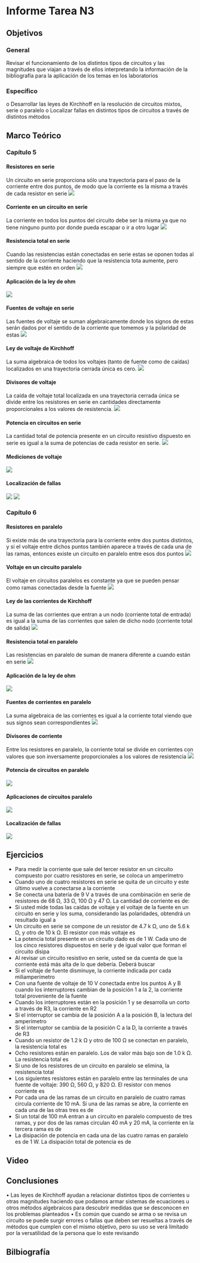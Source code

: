 # Informe Tarea N3
## Objetivos
### General
Revisar el funcionamiento de los distintos tipos de circuitos y las magnitudes que viajan a través de ellos interpretando la información de la bibliografía para la aplicación de los temas en los laboratorios 
### Específico
o Desarrollar las leyes de Kirchhoff en la resolución de circuitos mixtos, serie o paralelo
o	Localizar fallas en distintos tipos de circuitos a través de distintos métodos 
## Marco Teórico
### Capítulo 5
#### Resistores en serie
Un circuito en serie proporciona sólo una trayectoria para el paso de la corriente entre dos puntos, de modo que la corriente es la misma a través de cada resistor en serie
![](https://github.com/Tom-Vily/Imagenes/blob/main/img%203/5-1.PNG)
#### Corriente en un circuito en serie
La corriente en todos los puntos del circuito debe ser la misma ya que no tiene ninguno punto por donde pueda escapar o ir a otro lugar
![](https://github.com/Tom-Vily/Imagenes/blob/main/img%203/5-2.PNG)
#### Resistencia total en serie
Cuando las resistencias están conectadas en serie estas se oponen todas al sentido de la corriente haciendo que la resistencia tota aumente, pero siempre que estén en orden
![](https://github.com/Tom-Vily/Imagenes/blob/main/img%203/5-3.PNG)
#### Aplicación de la ley de ohm
![](https://github.com/Tom-Vily/Imagenes/blob/main/img%203/5-4.PNG)
#### Fuentes de voltaje en serie
Las fuentes de voltaje se suman algebraicamente donde los signos de estas serán dados por el sentido de la corriente que tomemos y la polaridad de estas
![](https://github.com/Tom-Vily/Imagenes/blob/main/img%203/5-5.PNG)
#### Ley de voltaje de Kirchhoff
La suma algebraica de todos los voltajes (tanto de fuente como de caídas) localizados en una trayectoria cerrada única es cero.
![](https://github.com/Tom-Vily/Imagenes/blob/main/img%203/5-6.PNG)
#### Divisores de voltaje
La caída de voltaje total localizada en una trayectoria cerrada única se divide entre los resistores en serie en cantidades directamente proporcionales a los valores de resistencia.
![](https://github.com/Tom-Vily/Imagenes/blob/main/img%203/5-7.PNG)
#### Potencia en circuitos en serie
La cantidad total de potencia presente en un circuito resistivo dispuesto en serie es igual a la suma de potencias de cada resistor en serie.
![](https://github.com/Tom-Vily/Imagenes/blob/main/img%203/5-8.PNG)
#### Mediciones de voltaje
![](https://github.com/Tom-Vily/Imagenes/blob/main/img%203/5-9.PNG)
#### Localización de fallas
![](https://github.com/Tom-Vily/Imagenes/blob/main/img%203/5-10.1.PNG)
![](https://github.com/Tom-Vily/Imagenes/blob/main/img%203/5-10.2.PNG)
### Capítulo 6
#### Resistores en paralelo
Si existe más de una trayectoria para la corriente entre dos puntos distintos, y si el voltaje entre dichos puntos también aparece a través de cada una de las ramas, entonces existe un circuito en paralelo entre esos dos puntos
![](https://github.com/Tom-Vily/Imagenes/blob/main/img%203/6-1.PNG)
#### Voltaje en un circuito paralelo
El voltaje en circuitos paralelos es constante ya que se pueden pensar como ramas conectadas desde la fuente 
![](https://github.com/Tom-Vily/Imagenes/blob/main/img%203/6-2.PNG)
#### Ley de las corrientes de Kirchhoff
La suma de las corrientes que entran a un nodo (corriente total de entrada) es igual a la suma de las corrientes que salen de dicho nodo (corriente total de salida)
![](https://github.com/Tom-Vily/Imagenes/blob/main/img%203/6-3.PNG)
#### Resistencia total en paralelo
Las resistencias en paralelo de suman de manera diferente a cuando están en serie
![](https://github.com/Tom-Vily/Imagenes/blob/main/img%203/6-4.PNG)
#### Aplicación de la ley de ohm
![](https://github.com/Tom-Vily/Imagenes/blob/main/img%203/6-5.PNG)
#### Fuentes de corrientes en paralelo
La suma algebraica de las corrientes es igual a la corriente total viendo que sus signos sean correspondientes
![](https://github.com/Tom-Vily/Imagenes/blob/main/img%203/6-6.PNG)
#### Divisores de corriente
Entre los resistores en paralelo, la corriente total se divide en corrientes con valores que son inversamente proporcionales a los valores de resistencia
![](https://github.com/Tom-Vily/Imagenes/blob/main/img%203/6-7.PNG)
#### Potencia de circuitos en paralelo
![](https://github.com/Tom-Vily/Imagenes/blob/main/img%203/6-8.PNG)
#### Aplicaciones de circuitos paralelo
![](https://github.com/Tom-Vily/Imagenes/blob/main/img%203/6-9.PNG)
#### Localización de fallas
![](https://github.com/Tom-Vily/Imagenes/blob/main/img%203/6-10.PNG)
## Ejercicios
-	Para medir la corriente que sale del tercer resistor en un circuito compuesto por cuatro resistores en serie, se coloca un amperímetro
![]()
-	Cuando uno de cuatro resistores en serie se quita de un circuito y este último vuelve a conectarse a la corriente
![]()
-	Se conecta una batería de 9 V a través de una combinación en serie de resistores de 68 Ω, 33 Ω, 100 Ω y 47 Ω. La cantidad de corriente es de:
![]()
-	Si usted mide todas las caídas de voltaje y el voltaje de la fuente en un circuito en serie y los suma, considerando las polaridades, obtendrá un resultado igual a
![]()
-	Un circuito en serie se compone de un resistor de 4.7 k Ω, uno de 5.6 k Ω, y otro de 10 k Ω. El resistor con más voltaje es
![]()
-	La potencia total presente en un circuito dado es de 1 W. Cada uno de los cinco resistores dispuestos en serie y de igual valor que forman el circuito disipa
![]()
-	Al revisar un circuito resistivo en serie, usted se da cuenta de que la corriente está más alta de lo que debería. Deberá buscar
![]()
-	Si el voltaje de fuente disminuye, la corriente indicada por cada miliamperímetro
![]()
-	Con una fuente de voltaje de 10 V conectada entre los puntos A y B cuando los interruptores cambian de la posición 1 a la 2, la corriente total proveniente de la fuente
![]()
-	Cuando los interruptores están en la posición 1 y se desarrolla un corto a través de R3, la corriente en R2
![]()
-	Si el interruptor se cambia de la posición A a la posición B, la lectura del amperímetro
![]()
-	Si el interruptor se cambia de la posición C a la D, la corriente a través de R3
![]()
-	Cuando un resistor de 1.2 k Ω y otro de 100 Ω se conectan en paralelo, la resistencia total es
![]()
-	Ocho resistores están en paralelo. Los de valor más bajo son de 1.0 k Ω. La resistencia total es
![]()
-	Si uno de los resistores de un circuito en paralelo se elimina, la resistencia total
![]()
-	Los siguientes resistores están en paralelo entre las terminales de una fuente de voltaje: 390 Ω, 560 Ω, y 820 Ω. El resistor con menos corriente es
![]()
-	Por cada una de las ramas de un circuito en paralelo de cuatro ramas circula corriente de 10 mA. Si una de las ramas se abre, la corriente en cada una de las otras tres es de
![]()
-	Si un total de 100 mA entran a un circuito en paralelo compuesto de tres ramas, y por dos de las ramas circulan 40 mA y 20 mA, la corriente en la tercera rama es de
![]()
-	La disipación de potencia en cada una de las cuatro ramas en paralelo es de 1 W. La disipación total de potencia es de
![]()

## Video
## Conclusiones
•	Las leyes de Kirchhoff ayudan a relacionar distintos tipos de corrientes u otras magnitudes haciendo que podamos armar sistemas de ecuaciones u otros métodos algebraicos para descubrir medidas que se desconocen en los problemas planteados
•	Es común que cuando se arma o se revisa un circuito se puede surgir errores o fallas que deben ser resueltas a través de métodos que cumplen con el mismo objetivo, pero su uso se verá limitado por la versatilidad de la persona que lo este revisando

## Bilbiografía
